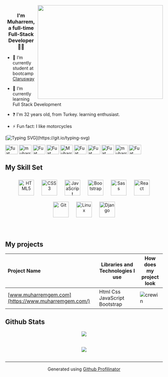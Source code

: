 <div align="right">
<img src="https://thumbs.gfycat.com/ExemplaryFairFeline-max-1mb.gif" align="right" height="300" width="400" />
</div>  
  

### <div align="center">I'm Muharrem, a full-time Full-Stack Developer 👨‍💻</div>  
  

- 🔭 I’m currently student at bootcamp [Clarusway](https://clarusway.com/)  
  

- 🌱 I’m currently learning Full Stack Development  
  

- ❓ I'm 32 years old, from Turkey. learning enthusiast.  
  

- ⚡ Fun fact: I like motorcycles  

[![Typing SVG](https://readme-typing-svg.herokuapp.com?font=Timmana&size=30&duration=6000&color=F74747&center=true&vCenter=true&lines=%F0%9F%94%97+Connect+with+me...)](https://git.io/typing-svg)
<p align="left">
  <a href="https://www.linkedin.com/in/muharremgem/" target="blank"><img align="center" src="https://raw.githubusercontent.com/rahuldkjain/github-profile-readme-generator/master/src/images/icons/Social/linked-in-alt.svg" alt="fuat sevinc" height="30" width="40" /></a>
<a href=" " target="blank"><img align="center" src="https://cdn.jsdelivr.net/npm/simple-icons@3.0.1/icons/codepen.svg" alt="muharrem gem" height="30" width="40" /></a>  
  <a href="https://app.netlify.com/teams/fuatsevinc/overview" target="blank"><img align="center" src="https://cdn.jsdelivr.net/npm/simple-icons@3.0.1/icons/netlify.svg" alt="Fuat Sevinc" height="30" width="40" /></a>
<a href="https://twitter.com/FuatSevinc_" target="blank"><img align="center" src="https://cdn.jsdelivr.net/npm/simple-icons@3.0.1/icons/twitter.svg" alt="Fuat Sevinc" height="30" width="40" /></a>
<a href="https://www.secure.instagram.com/muharrem__gem/" target="blank"><img align="center" src="https://cdn.jsdelivr.net/npm/simple-icons@3.0.1/icons/instagram.svg" alt="Muharrem gem" height="30" width="40" /></a>
<a href="https://dashboard.heroku.com/pipelines/f9266513-11f3-4f2f-8cb2-bc0e5524a448" target="blank"><img align="center" src="https://cdn.jsdelivr.net/npm/simple-icons@3.0.1/icons/heroku.svg" alt="Fuat Sevinc" height="30" width="40" /></a>
<a href="https://vercel.com/fuatsevinc/react-language-cards/3AphSL7k8qN2rm4oAUpnY3xXVuU5" target="blank"><img align="center" src="https://cdn.jsdelivr.net/npm/simple-icons@3.0.1/icons/vercel.svg" alt="Fuat Sevinc" height="30" width="40" /></a>
<a href="https://giphy.com/channel/fuatsevinc" target="blank"><img align="center" src="https://cdn.jsdelivr.net/npm/simple-icons@7.5.0/icons/giphy.svg" alt="Fuat Sevinc" height="30" width="40" /></a>
<a href="https://www.sololearn.com/profile/25898969" target="blank"><img align="center" src="https://cdn.jsdelivr.net/npm/simple-icons@7.5.0/icons/sololearn.svg" alt="muharrem gem" height="30" width="40" /></a>
<a href="https://www.figma.com/files/recent?fuid=1043526402029891500
</p>" target="blank"><img align="center" src="https://cdn.jsdelivr.net/npm/simple-icons@7.5.0/icons/figma.svg" alt="Fuat Sevinc" height="30" width="40" /></a>
  



<br>

## My Skill Set
<div align="center">
<img style="margin: 10px" src="https://profilinator.rishav.dev/skills-assets/html5-original-wordmark.svg" alt="HTML5" height="50" />
<img style="margin: 10px" src="https://profilinator.rishav.dev/skills-assets/css3-original-wordmark.svg" alt="CSS3" height="50" />
<img style="margin: 10px" src="https://profilinator.rishav.dev/skills-assets/javascript-original.svg" alt="JavaScript" height="50" />
<img style="margin: 10px" src="https://profilinator.rishav.dev/skills-assets/bootstrap-plain.svg" alt="Bootstrap" height="50" />
<img style="margin: 10px" src="https://profilinator.rishav.dev/skills-assets/sass-original.svg" alt="Sass" height="50" />
<img style="margin: 10px" src="https://profilinator.rishav.dev/skills-assets/react-original-wordmark.svg" alt="React" height="50" />
<img style="margin: 10px" src="https://profilinator.rishav.dev/skills-assets/git-scm-icon.svg" alt="Git" height="50" />
<img style="margin: 10px" src="https://profilinator.rishav.dev/skills-assets/linux-original.svg" alt="Linux" height="50" />
<img style="margin: 10px" src="https://profilinator.rishav.dev/skills-assets/django-original.svg" alt="Django" height="50" />
</div>

<br/>

<br/>  


## My projects
  Project Name       |Libraries and Technologies I use     |How does my project look   
:-------------------------|-------------------------|-------------------------
[www.muharremgem.com](https://www.muharremgem.com/)| Html Css  JavaScript Bootstrap |![crewin](./img/muharrem.gif)





## Github Stats  
<div align="center"><img src="https://github-readme-stats.vercel.app/api?username=muharremgem&show_icons=true&count_private=true&hide_border=true" align="center" /></div>  

<br/>  

  

<br/>  

<div align="center">
<img src="https://komarev.com/ghpvc/?username=muharremgem&&style=flat-square" align="center" />
</div>  
  

<br/>  

  


----
<div align="center">Generated using <a href="https://profilinator.rishav.dev/" target="_blank">Github Profilinator</a></div>
